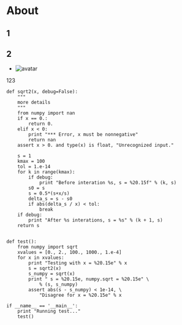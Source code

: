 # About

## 1

## 2

- ![avatar]([http://baidu.com/pic/doge.png](https://links.jianshu.com/go?to=http%3A%2F%2Fbaidu.com%2Fpic%2Fdoge.png))

123



    def sqrt2(x, debug=False):
        """
        more details
        """
        from numpy import nan
        if x == 0.:
            return 0.
        elif x < 0:
            print "*** Error, x must be nonnegative"
            return nan
        assert x > 0. and type(x) is float, "Unrecognized input."
    
        s = 1
        kmax = 100
        tol = 1.e-14
        for k in range(kmax):
            if debug:
                print "Before interation %s, s = %20.15f" % (k, s)
            s0 = s
            s = 0.5*(s+x/s)
            delta_s = s - s0
            if abs(delta_s / x) < tol:
                break
        if debug:
            print "After %s interations, s = %s" % (k + 1, s)
        return s


    def test():
        from numpy import sqrt
        xvalues = [0., 2., 100., 1000., 1.e-4]
        for x in xvalues:
            print "Testing with x = %20.15e" % x
            s = sqrt2(x)
            s_numpy = sqrt(x)
            print " s = %20.15e, numpy.sqrt = %20.15e" \
                % (s, s_numpy)
            assert abs(s - s_numpy) < 1e-14, \
                "Disagree for x = %20.15e" % x
    
    if __name__ == '__main__':
        print "Running test..."
        test()